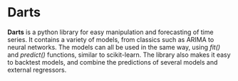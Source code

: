 # Darts

**Darts** is a python library for easy manipulation and forecasting of time series. It contains a variety of models, from classics such as ARIMA to neural networks. The models can all be used in the same way, using *fit()* and *predict()* functions, similar to scikit-learn. The library also makes it easy to backtest models, and combine the predictions of several models and external regressors.